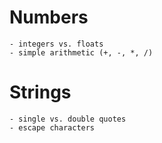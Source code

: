 # Numbers

	- integers vs. floats
	- simple arithmetic (+, -, *, /)

# Strings

	- single vs. double quotes
	- escape characters
